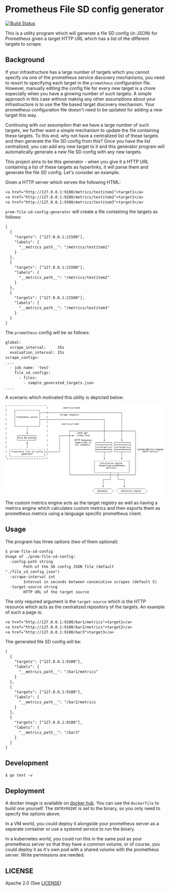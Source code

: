 # Prometheus File SD config generator

[![Build Status](https://travis-ci.org/amitsaha/prom-file-sd-config-generator.svg?branch=master)](https://travis-ci.org/amitsaha/prom-file-sd-config-generator)

This is a utility program which will generate a file SD config (in JSON) for Prometheus
given a target HTTP URL which has a list of the different targets to scrape.

## Background

If your infrastructure has a large number of targets which you cannot specify via one
of the prometheus service discovery mechanisms, you need to resort to specifying each
target in the `prometheus` configuration file. However, manually editing the config file
for every new target is a chore especially when you have a growing number of such targets.
A simple approach in this case without making any other assumptions about your
infrastructure is to use the file based target discovery 
mechanism. Your prometheus configuration file doesn't need to be updated for adding a new
target this way. 

Continuing with our assumption that we have a large number of such targets, we further
want a simple mechanism to update the file containing these targets. To this end, why not 
have a centralized list of these targets and then generate the file SD config from this? 
Once you have the list centralized, you can add any new target to it and this generator 
program will automatically generate a new file SD config with any new targets.

This project aims to be this generator - when you give it a HTTP URL containing a list of these
targets as hyperlinks, it will parse them and generate the file SD config. Let's consider an example.

Given a HTTP server which serves the following HTML:

```
<a href="http://127.0.0.1:9100/metrics/testitem1">target1</a>
<a href="http://127.0.0.1:9200/metrics/testitem2">target2</a>
<a href="http://127.0.0.1:9300/metrics/testitem3">target3</a>
```

`prom-file-sd-config-generator` will create a file containing the targets as follows:

```
[
  {
    "targets": ["127.0.0.1:21500"],
    "labels": {
      "__metrics_path__": "/metrics/testitem1"
    }
  },
  {
    "targets": ["127.0.0.1:21500"],
    "labels": {
      "__metrics_path__": "/metrics/testitem2"
    }
  },
  {
    "targets": ["127.0.0.1:21500"],
    "labels": {
      "__metrics_path__": "/metrics/testitem3"
    }
  }
]

```

The `prometheus` config will be as follows:

```
global:
  scrape_interval:     15s
  evaluation_interval: 15s 
scrape_configs: 
....
  - job_name: 'test'
    file_sd_configs:
      - files:
        - sample_generated_targets.json
....
```

A scenario which motivated this utility is depicted below:

![Scenario](./prometheus_sd_config_generator.png)

The custom metrics engine acts as the target registry as well as having a metrics engine
which calculates custom metrics and then exports them as prometheus metrics using a language
specific prometheus client.

## Usage

The program has three options (two of them optional):

```
$ prom-file-sd-config 
Usage of ./prom-file-sd-config:
  -config-path string
    	Path of the SD config JSON file (default "./file_sd_config.json")
  -scrape-interval int
    	Interval in seconds between consecutive scrapes (default 5)
  -target-source string
    	HTTP URL of the target source
```

The only required argument is the `target-source` which is the HTTP resource which acts
as the centralized repository of the targets. An example of such a page is:

```
<a href="http://127.0.0.1:9100/bar1/metrics">target1</a>
<a href="http://127.0.0.1:9100/bar2/metrics">target2</a>
<a href="http://127.0.0.1:9100/bar3">target3</a>
```

The generated file SD config will be:

```
[
  {
    "targets": ["127.0.0.1:9100"],
    "labels": {
      "__metrics_path__": "/bar1/metrics"
    }
  },
  {
    "targets": ["127.0.0.1:9100"],
    "labels": {
      "__metrics_path__": "/bar2/metrics
    }
  },
  {
    "targets": ["127.0.0.1:9100"],
    "labels": {
      "__metrics_path__": "/bar3"
    }
  }
]

```

## Development

```
$ go test -v
```

## Deployment

A docker image is available on [docker hub](https://hub.docker.com/r/amitsaha/prom-file-sd-config-generator).
You can use the `Dockerfile` to build one yourself. The `ENTRYPOINT` is set to the binary, so you only
need to specify the options above.

In a VM world, you could deploy it alongside your prometheus server as a separate container or
use a systemd service to run the binary.

In a kubernetes world, you could run this in the same pod as your prometheus server so that they have a common
volume, or of course, you could deploy it as it's own pod with a shared volume with the prometheus server.
Write permissions are needed.

## LICENSE

Apache 2.0 (See [LICENSE](./LICENSE))
